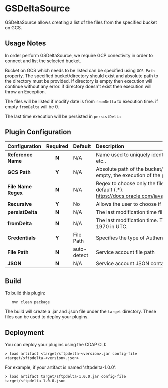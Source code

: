 GSDeltaSource
=========

GSDeltaSource allows creating a list of the files from the specified bucket on GCS.


Usage Notes
-----------
In order perform GSDeltaSource, we require GCP conectivity in order to connect and list the selected bucket.

Bucket on GCS which needs to be listed can be specified using `GCS Path` property. The specified
bucket/directory should exist and absolute path to the directory must be provided. If directory is empty then execution will
continue without any error. if directory doesn't exist then execution will throw an Exception.

The files will be listed if modify date is from `fromDelta` to execution time. if empty `fromDelta` will be 0.

The last time execution will be persisted in `persistDelta`


Plugin Configuration
--------------------

| Configuration | Required | Default | Description |
| :------------ | :------: | :----- | :---------- |
| **Reference Name** | **N** | N/A | Name used to uniquely identify this sink for lineage, annotating metadata, etc.. |
| **GCS Path** | **Y** | N/A | Absolute path of the bucket/directory on GCS to be listed. If the directory is empty, the execution of the plugin will be no-op.|
| **File Name Regex** | **N** | N/A | Regex to choose only the files that are of interest. All files will be listed by default (.*). https://docs.oracle.com/javase/8/docs/api/java/util/regex/Pattern.html#sum|
| **Recursive** | **Y** | No | Allows the user to choose if list recursively on the GCS bucket/directory.|
| **persistDelta** | **N** | N/A | The last modification time file to persist, hdfs:// or file://. |
| **fromDelta** | **N** | N/A | The last modification time. They are represented as seconds from Jan 1, 1970 in UTC. |
| **Credentials** | **Y** | File Path | Specifies the type of Authentication that will be used to connect to GCP.|
| **File Path**| **N** | auto-detect | Service account file path |
| **JSON** | **N** | N/A | Service account JSON containing private key to connect to GCP.|

Build
-----
To build this plugin:

```
   mvn clean package
```

The build will create a .jar and .json file under the ``target`` directory.
These files can be used to deploy your plugins.

Deployment
----------
You can deploy your plugins using the CDAP CLI:

    > load artifact <target/sftpdelta-<version>.jar config-file <target/sftpdelta-<version>.json>

For example, if your artifact is named 'sftpdelta-1.0.0':

    > load artifact target/sftpdelta-1.0.0.jar config-file target/sftpdelta-1.0.0.json
